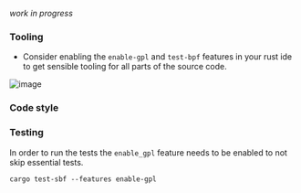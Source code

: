 _work in progress_

### Tooling

- Consider enabling the `enable-gpl` and `test-bpf` features in your rust ide to get sensible tooling for all parts of the source code.

![image](https://user-images.githubusercontent.com/89031858/219597204-4c51d1ee-26d2-4118-8688-c72ac421022a.png)


### Code style

### Testing

In order to run the tests the `enable_gpl` feature needs to be enabled to not skip essential tests.

```
cargo test-sbf --features enable-gpl
```